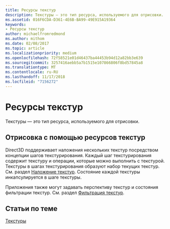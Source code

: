 ```yaml
---
title: Ресурсы текстур
description: Текстуры — это тип ресурса, используемого для отрисовки.
ms.assetid: 016F6CDA-D361-4E6B-BA99-49E915A19364
keywords:
- Ресурсы текстур
author: michaelfromredmond
ms.author: mithom
ms.date: 02/08/2017
ms.topic: article
ms.localizationpriority: medium
ms.openlocfilehash: 72f58521e01d46437ba44453b94d12a82bb3e639
ms.sourcegitcommit: 3257416aebb5a7b1515e107866806f8bd57845a8
ms.translationtype: MT
ms.contentlocale: ru-RU
ms.lasthandoff: 11/17/2018
ms.locfileid: "7156272"
---
```

# <a name="texture-resources"></a>Ресурсы текстур


Текстуры — это тип ресурса, используемого для отрисовки.

## <a name="span-idrenderingwithtextureresourcesspanspan-idrenderingwithtextureresourcesspanspan-idrenderingwithtextureresourcesspanrendering-with-texture-resources"></a><span id="Rendering_with_Texture_Resources"></span><span id="rendering_with_texture_resources"></span><span id="RENDERING_WITH_TEXTURE_RESOURCES"></span>Отрисовка с помощью ресурсов текстур


Direct3D поддерживает наложения нескольких текстур посредством концепции шагов текстурирования. Каждый шаг текстурирования содержит текстуру и операции, которые можно выполнить с текстурой. Текстуры в шагах текстурирования образуют набор текущих текстур. См. раздел [Наложение текстур](texture-blending.md). Состояние каждой текстуры инкапсулируется в шаге текстуры.

Приложения также могут задавать перспективу текстур и состояния фильтрации текстур. См. раздел [Фильтрация текстур](texture-filtering.md).

## <a name="span-idrelated-topicsspanrelated-topics"></a><span id="related-topics"></span>Статьи по теме


[Текстуры](textures.md)

 

 




